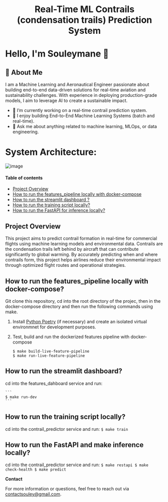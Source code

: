 <div align="center">
    <h1>Real-Time ML Contrails (condensation trails) Prediction System
</div>

# Hello, I'm Souleymane 👋

## 🚀 About Me
I am a Machine Learning and Aeronautical Engineer passionate about building end-to-end data-driven solutions for real-time aviation and sustainability challenges. With experience in deploying production-grade models, I aim to leverage AI to create a sustainable impact.

- 🔭 I’m currently working on a real-time contrail prediction system.
- 🌱 I enjoy building End-to-End Machine Learning Systems (batch and real-time).
- 💬 Ask me about anything related to machine learning, MLOps, or data engineering.

# System Architecture:
![image](https://github.com/user-attachments/assets/af6b619c-0e2c-44de-a132-8fc07d9f10d0)

#### Table of contents
* [Project Overview ](#project-overview)
* [How to run the features_pipeline locally with docker-compose ](#how-to-run-the-features-pipeline-locally-with-docker-compose?)
* [How to run the streamlit dashboard ? ](#how-to-run-the-streamlit-dashboard?)
* [How to run the training script locally? ](#how-to-run-the-training-script-locally?)
* [How to run the FastAPI for inference locally? ](#how-to-run-the-FastAPI-for-inference-locally?)


## Project Overview
This project aims to predict contrail formation in real-time for commercial flights using machine learning models and environmental data. Contrails are the condensation trails left behind by aircraft that can contribute significantly to global warming. By accurately predicting when and where contrails form, this project helps airlines reduce their environmental impact through optimized flight routes and operational strategies.

## How to run the features_pipeline locally with docker-compose?

Git clone this repository, cd into the root directory of the projec, then in the docker-compose directory and then run the following commands using make.

1. Install [Python Poetry](https://python-poetry.org/docs/#installation) (if necessary)
and create an isolated virtual environmnet for development purposes.

2. Test, build and run the dockerized features pipeline with docker-compose
    ```
    $ make build-live-feature-pipeline
    $ make run-live-feature-pipeline
    
    ```
## How to run the streamlit dashboard?
cd into the features_dahboard service and run:

    ```
    $ make run-dev
    ```
## How to run the training script locally?
cd into the contrail_predictor service and run:
    ```
    $ make train
    ``` 
## How to run the FastAPI and make inference locally?
cd into the contrail_predictor service and run:
    ```
    $ make restapi
    $ make check-health
    $ make predict
    ``` 



**Contact**

For more information or questions, feel free to reach out via contactsouley@gmail.com.
